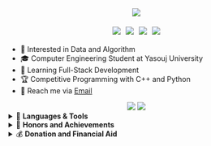 <!DOCTYPE html>
<html>
<div align="center">
  <img src="https://readme-typing-svg.demolab.com?font=Fira+Code&weight=600&size=30&duration=4000&pause=1500&color=34FF1F&width=555&lines=%F0%9F%91%8B+Hi%2C+I'm+Reza;Hardworking+Programmer;Software+Engineer;Always+learning+%F0%9F%A4%96" />
  
  <div class="badges" style="display: flex; gap: 10px; justify-content: center; margin: 20px 0;">
    <a href="https://github.com/RezaGooner">
      <img src="https://img.shields.io/badge/GitHub-RezaGooner-181717?style=for-the-badge&logo=github" />
    </a>
    <a href="https://t.me/RezaGooner">
      <img src="https://img.shields.io/badge/Telegram-RezaGooner-2CA5E0?style=for-the-badge&logo=telegram" />
    </a>
    <a href="mailto:RezaAsadiProgrammer@gmail.com">
      <img src="https://img.shields.io/badge/Email-Professional%20Mail-D14836?style=for-the-badge&logo=gmail" />
    </a>
    <a href="https://x.com/RezaGooner">
      <img src="https://img.shields.io/badge/X-000000?style=for-the-badge&logo=x&logoColor=white" />
    </a>
  </div>
</div>
        <ul>
            <li>👀 Interested in Data and Algorithm</li>
            <li>🎓 Computer Engineering Student at Yasouj University</li>
            <li>🌱 Learning Full-Stack Development</li>
            <li>🏆 Competitive Programming with C++ and Python</li>
            <li>📧 Reach me via <a href="mailto:RezaAsadiProgrammer@gmail.com" target="_blank">Email</a></li>
        </ul>
<div align="center">
  <img src="https://github-readme-stats.vercel.app/api?username=RezaGooner&show_icons=true&theme=dark&hide_border=true&include_all_commits=true" />
  <img src="https://github-readme-streak-stats.herokuapp.com/?user=RezaGooner&theme=dark&hide_border=true" />
</div>             
    <details>
    <summary>🚀 <strong>Languages & Tools</strong></summary>
    <div align="center">
    <table>
  <tr>
    <th>🛠️ Core Tech</th>
    <th>🎮 Game Dev</th>
    <th>🧩 User Interface</th>
  </tr>
  <tr>
    <td>
      <!-- Python -->
      <img src="https://img.shields.io/badge/Python-0058b5?logo=python&logoColor=white&style=flat&labelColor=transparent&color=0058b5" />
      <!-- C++ -->
      <img src="https://img.shields.io/badge/C++-00b802?logo=c%2B%2B&logoColor=white&style=flat&labelColor=transparent&color=00b802" />
    </td>
    <td>
      <!-- SFML -->
      <img src="https://img.shields.io/badge/SFML-00b802?logo=sfml&logoColor=white&style=flat&labelColor=transparent&color=00b802" />
    </td>
    <td>
      <!-- Qt C++ -->
      <img src="https://img.shields.io/badge/Qt_C++-00b802?logo=qt&logoColor=white&style=flat&labelColor=transparent&color=00b802" />
      <!-- Tkinter -->
      <img src="https://img.shields.io/badge/Tkinter-0058b5?logo=python&logoColor=white&style=flat&labelColor=transparent&color=0058b5" />
    </td>
  </tr>
  
  <tr>
    <td colspan="3" style="padding: 15px 0 5px 0;">
      <h4 style="margin: 0; color: #34FF1F; border-bottom: 2px solid #34FF1F; padding-bottom: 5px;">
        📊 Data Science & 🧠 NLP
      </h4>
    </td>
  </tr>
  
  <tr>
    <td>
      <!-- Pandas -->
      <img src="https://img.shields.io/badge/Pandas-0058b5?logo=pandas&logoColor=white&style=flat&labelColor=transparent&color=0058b5" />
      <!-- Matplotlib -->
      <img src="https://img.shields.io/badge/Matplotlib-0058b5?logo=matplotlib&logoColor=white&style=flat&labelColor=transparent&color=0058b5" />
    </td>
    <td>
      <!-- NumPy -->
      <img src="https://img.shields.io/badge/NumPy-0058b5?logo=numpy&logoColor=white&style=flat&labelColor=transparent&color=0058b5" />
      <!-- Gensim -->
      <img src="https://img.shields.io/badge/Gensim-0058b5?logo=python&logoColor=white&style=flat&labelColor=transparent&color=0058b5" />
    </td>
    <td>
      <!-- NLTK -->
      <img src="https://img.shields.io/badge/NLTK-0058b5?logo=python&logoColor=white&style=flat&labelColor=transparent&color=0058b5" />
      <!-- spaCy -->
      <img src="https://img.shields.io/badge/spaCy-0058b5?logo=spacy&logoColor=white&style=flat&labelColor=transparent&color=0058b5" />
    </td>
  </tr>
</table>    
    </div>
                <!-- Github.com/RezaGooner -->
</details>
    <details>
    <summary>🏅 <strong>Honors and Achievements</strong></summary>
    <div style="text-align: left; direction: ltr;">
        <table style="width: 100%; border-collapse: collapse;">
            <!-- Github.com/RezaGooner -->
            <tr>
                <td style="border: 1px solid #30363d;">
                    <details>
                        <summary style="cursor: pointer; padding: 15px; border-bottom: 1px solid #34FF1F;">
                            🏆 ICPC 2024 Competition Result
                        </summary>
                        <div style="padding: 15px;">
                            <p>
                                Honored to secure the first quota for Yasouj University and achieve 35th place in Tehran site competition.
                                <a href="https://icpc.sharif.edu/2024/scoreboard/" target="_blank">View Scoreboard</a>
                            </p>
                            <img src="https://github.com/user-attachments/assets/67434fa2-ed05-4540-a9d5-ebb1caa5d975" style="width: 50%; max-width: 250px; height: auto; border-radius: 8px;" />
                        </div>
                    </details>
                </td>
            </tr>
            <tr>
                <td style="border: 1px solid #30363d;">
                    <details>
                        <summary style="cursor: pointer; padding: 15px; border-bottom: 1px solid #34FF1F;">
                            📚 Data Structures Design
                        </summary>
                        <div style="padding: 15px;">
                            <p>
                                PERFECT grade certification in Quera Data Structures course.
                                <a href="https://quera.org/certificate/Flz0oEbP/" target="_blank">View Certificate</a>
                            </p>
                            <img src="https://github.com/user-attachments/assets/6fc0ae7c-a9ee-46de-bac2-54bc4e0680b0" style="width: 50%; max-width: 250px; height: auto; border-radius: 8px;" />
                        </div>
                    </details>
                </td>
            </tr>
            <tr>
                <td style="border: 1px solid #30363d;">
                    <details>
                        <summary style="cursor: pointer; padding: 15px; border-bottom: 1px solid #34FF1F;">
                            📊 Data Analysis with Python
                        </summary>
                        <div style="padding: 15px;">
                            <p>
                                VERY GOOD grade certification in Quera Data Analysis course.
                                <a href="https://quera.org/certificate/QMcPIyhT/" target="_blank">View Certificate</a>
                            </p>
                            <img src="https://github.com/user-attachments/assets/0a541ce6-1092-44a0-a04e-ed5631ddb200" style="width: 50%; max-width: 250px; height: auto; border-radius: 8px;" />
                        </div>
                    </details>
                </td>
            </tr>
                        <!-- Github.com/RezaGooner -->
          <tr>
                <td style="border: 1px solid #30363d;">
                    <details>
                        <summary style="cursor: pointer; padding: 15px; border-bottom: 1px solid #34FF1F;">
                            🗣 Natural Language Processing
                        </summary>
                        <div style="padding: 15px;">
                            <p>
                                PERFECT grade certification in Quera NLP(Natural Language Processing) course.
                                <a href="https://quera.org/certificate/4Ptal4Nw/" target="_blank">View Certificate</a>
                            </p>
                            <img src="https://github.com/user-attachments/assets/d473f7e6-5b43-4cee-b090-4dafdf16ca12" style="width: 50%; max-width: 250px; height: auto; border-radius: 8px;" />
                        </div>
                    </details>
                </td>
            </tr>
        </table>
    </div>
</details>
<details>
  <summary>💰 <strong>Donation and Financial Aid</strong></summary>
  <div style="text-align: left; direction: ltr;">
    <p>
      Due to political sanctions, I cannot use payment gateways like PayPal, and the best way is to transfer digital currency. Your support will be very valuable and promising for me.
    </p>
    <ul style="list-style: none; padding: 0;">
      <li style="margin-bottom: 15px;">
        <div style="display: flex; align-items: center; gap: 10px;">
          <img src="https://cryptologos.cc/logos/bitcoin-btc-logo.svg" width="30" />
          <strong>Bitcoin (BTC):</strong>
        </div>
        <code>158ydszwvJ8UZKg242NKJQCv7HNFzS78Kb</code>
      </li>
      <li style="margin-bottom: 15px;">
        <div style="display: flex; align-items: center; gap: 10px;">
          <img src="https://cryptologos.cc/logos/ethereum-eth-logo.svg" width="30" />
          <strong>Ethereum (ETH - ERC20):</strong>
        </div>
        <code>0x29376fF1359f16CEa7be478b482e40fcfa9e98A3</code>
      </li>
      <li style="margin-bottom: 15px;">
        <div style="display: flex; align-items: center; gap: 10px;">
          <img src="https://cryptologos.cc/logos/tether-usdt-logo.svg" width="30" />
          <strong>Tether (USDT - ERC20):</strong>
        </div>
        <code>0x29376fF1359f16CEa7be478b482e40fcfa9e98A3</code>
      </li>
      <li style="margin-bottom: 15px;">
        <div style="display: flex; align-items: center; gap: 10px;">
          <img src="https://cryptologos.cc/logos/litecoin-ltc-logo.svg" width="30" />
          <strong>Litecoin (LTC):</strong>
        </div>
        <code>LWHRTdrQXwzCjocwhEXJxscJnUuMybtZTF</code>
      </li>
      <li style="margin-bottom: 15px;">
        <div style="display: flex; align-items: center; gap: 10px;">
          <img src="https://cryptologos.cc/logos/tron-trx-logo.svg" width="30" />
          <strong>Tron-TRX (TRC-20):</strong>
        </div>
        <code>TDLZwhPvzY6P7bCsNudxyJ2i4DchyBw8fj</code>
      </li>
      <li style="margin-bottom: 15px;">
        <div style="display: flex; align-items: center; gap: 10px;">
          <img src="https://cryptologos.cc/logos/toncoin-ton-logo.svg" width="30" />
          <strong>TonCoin (TON):</strong>
        </div>
        <code>UQDBTOXXclOb4m_eMVpQWh4FFBBOdu73dvC4ReV98FV920B8</code>
        <div style="margin-top: 5px;">
          <strong>Memo-Code (Comment):</strong>
          <code>2713176977</code>
        </div>
                      <!-- Github.com/RezaGooner -->
      </li>
    </ul>
    <p style="margin-top: 20px;">
      Thank you for your support! 🙏
    </p>
  </div>
</details>
    </body>
